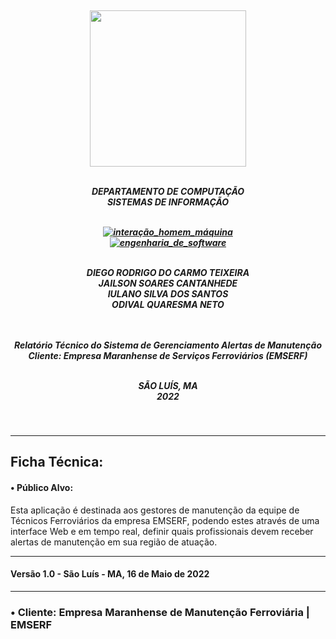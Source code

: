 
<h5 align="center">
</br>
<img src="https://user-images.githubusercontent.com/40738499/168456236-ce8aac11-ddb7-4dbb-a540-00c39e10927b.png" width="250px" />
</br></br>

DEPARTAMENTO DE COMPUTAÇÃO</br>
SISTEMAS DE INFORMAÇÃO</br>
</br>

[![interação_homem_máquina](https://img.shields.io/badge/Interação_Homem_Máquina-Profa%20Eveline%20Sá-blue.svg)](url)</br>
[![engenharia_de_software](https://img.shields.io/badge/Engenharia_de_Software-Prof%20Daniel%20Lima%20Jr-blue.svg)](url)</br>
</br>

DIEGO RODRIGO DO CARMO TEIXEIRA</br>
JAILSON SOARES CANTANHEDE</br>
IULANO SILVA DOS SANTOS</br>
ODIVAL QUARESMA NETO</br>
</br></br>

Relatório Técnico do Sistema de Gerenciamento Alertas de Manutenção</br>
Cliente: Empresa Maranhense de Serviços Ferroviários (EMSERF)</br>
</br>


SÃO LUÍS, MA </br>
2022
</h5>
</br>

---
## Ficha Técnica: 


#### • Público Alvo:

Esta aplicação é destinada aos gestores de manutenção da equipe de Técnicos Ferroviários da empresa EMSERF, podendo estes através de uma interface Web e em tempo real, definir quais profissionais devem receber alertas de manutenção em sua região de atuação.

---
#### Versão 1.0 - São Luís - MA, 16 de Maio de 2022
---

### • Cliente: Empresa Maranhense de Manutenção Ferroviária | EMSERF



